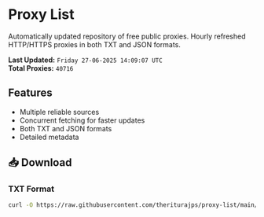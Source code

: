 # Proxy List

Automatically updated repository of free public proxies. Hourly refreshed HTTP/HTTPS proxies in both TXT and JSON formats.

**Last Updated:** `Friday 27-06-2025 14:09:07 UTC`  
**Total Proxies:** `40716`

## Features
- Multiple reliable sources
- Concurrent fetching for faster updates
- Both TXT and JSON formats
- Detailed metadata

## 📥 Download

### TXT Format
```bash
curl -O https://raw.githubusercontent.com/theriturajps/proxy-list/main/proxies.txt